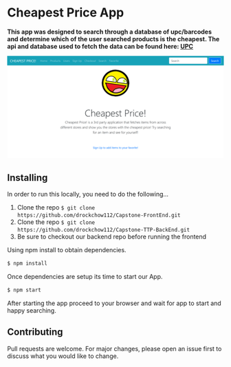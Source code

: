 # Cheapest Price App

**This app was designed to search through a database of upc/barcodes and determine which of the user searched products is the cheapest. The api and database used to fetch the data can be found here:  [UPC](https://www.barcodelookup.com/)**


![Cheap Display](public/example.png)


## Installing

In order to run this locally, you need to do the following...

 1. Clone the repo `$ git clone https://github.com/drockchow112/Capstone-FrontEnd.git`
 2. Clone the repo `$ git clone https://github.com/drockchow112/Capstone-TTP-BackEnd.git`
 3. Be sure to checkout our backend repo before running the frontend

Using npm install to obtain dependencies.

```bash
$ npm install
```
Once dependencies are setup its time to start our App.

```bash
$ npm start
```
After starting the app proceed to your browser and wait for app to start and happy searching.

## Contributing

Pull requests are welcome. For major changes, please open an issue first to discuss what you would like to change.
